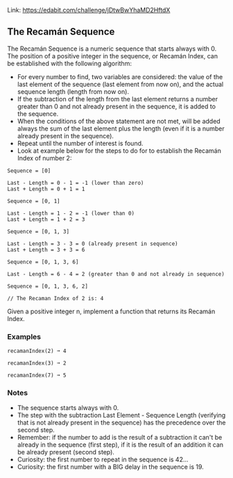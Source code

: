 Link: https://edabit.com/challenge/jDtwBwYhaMD2HftdX

## The Recamán Sequence

The Recamán Sequence is a numeric sequence that starts always with 0. The position of a positive integer in the sequence, or Recamán Index, can be established with the following algorithm:

* For every number to find, two variables are considered: the value of the last element of the sequence (last element from now on), and the actual sequence length (length from now on).
* If the subtraction of the length from the last element returns a number greater than 0 and not already present in the sequence, it is added to the sequence.
* When the conditions of the above statement are not met, will be added always the sum of the last element plus the length (even if it is a number already present in the sequence).
* Repeat until the number of interest is found.
* Look at example below for the steps to do for to establish the Recamán Index of number 2:
```
Sequence = [0]

Last - Length = 0 - 1 = -1 (lower than zero)
Last + Length = 0 + 1 = 1

Sequence = [0, 1]

Last - Length = 1 - 2 = -1 (lower than 0)
Last + Length = 1 + 2 = 3

Sequence = [0, 1, 3]

Last - Length = 3 - 3 = 0 (already present in sequence)
Last + Length = 3 + 3 = 6

Sequence = [0, 1, 3, 6]

Last - Length = 6 - 4 = 2 (greater than 0 and not already in sequence)

Sequence = [0, 1, 3, 6, 2]

// The Recaman Index of 2 is: 4
```
Given a positive integer n, implement a function that returns its Recamán Index.

### Examples
```
recamanIndex(2) ➞ 4

recamanIndex(3) ➞ 2

recamanIndex(7) ➞ 5
```
### Notes
* The sequence starts always with 0.
* The step with the subtraction Last Element - Sequence Length (verifying that is not already present in the sequence) has the precedence over the second step.
* Remember: if the number to add is the result of a subtraction it can't be already in the sequence (first step), if it is the result of an addition it can be already present (second step).
* Curiosity: the first number to repeat in the sequence is 42...
* Curiosity: the first number with a BIG delay in the sequence is 19.
